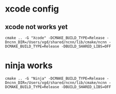 # xcode config

## xcode not works yet

`cmake .. -G "Xcode" -DCMAKE_BUILD_TYPE=Release -Dncnn_DIR=/Users/xgd/shared/ncnn/lib/cmake/ncnn -DCMAKE_BUILD_TYPE=Release -DBUILD_SHARED_LIBS=OFF`

# ninja works

`cmake .. -G "Ninja" -DCMAKE_BUILD_TYPE=Release -Dncnn_DIR=/Users/xgd/shared/ncnn/lib/cmake/ncnn -DCMAKE_BUILD_TYPE=Release -DBUILD_SHARED_LIBS=OFF`

